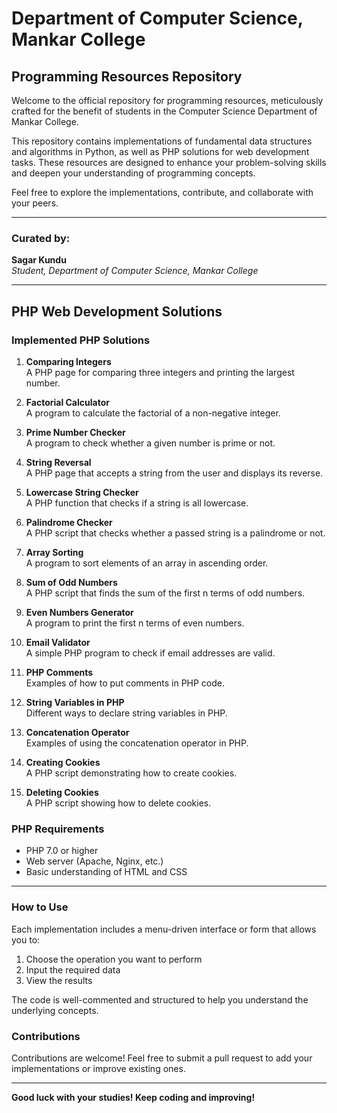 # Department of Computer Science, Mankar College

## Programming Resources Repository

Welcome to the official repository for programming resources, meticulously crafted for the benefit of students in the Computer Science Department of Mankar College. 

This repository contains implementations of fundamental data structures and algorithms in Python, as well as PHP solutions for web development tasks. These resources are designed to enhance your problem-solving skills and deepen your understanding of programming concepts.

Feel free to explore the implementations, contribute, and collaborate with your peers.

---

### Curated by:  
**Sagar Kundu**  
*Student, Department of Computer Science, Mankar College*

---

## PHP Web Development Solutions

### Implemented PHP Solutions

1. **Comparing Integers**  
   A PHP page for comparing three integers and printing the largest number.

2. **Factorial Calculator**  
   A program to calculate the factorial of a non-negative integer.

3. **Prime Number Checker**  
   A program to check whether a given number is prime or not.

4. **String Reversal**  
   A PHP page that accepts a string from the user and displays its reverse.

5. **Lowercase String Checker**  
   A PHP function that checks if a string is all lowercase.

6. **Palindrome Checker**  
   A PHP script that checks whether a passed string is a palindrome or not.

7. **Array Sorting**  
   A program to sort elements of an array in ascending order.

8. **Sum of Odd Numbers**  
   A PHP script that finds the sum of the first n terms of odd numbers.

9. **Even Numbers Generator**  
   A program to print the first n terms of even numbers.

10. **Email Validator**  
    A simple PHP program to check if email addresses are valid.

11. **PHP Comments**  
    Examples of how to put comments in PHP code.

12. **String Variables in PHP**  
    Different ways to declare string variables in PHP.

13. **Concatenation Operator**  
    Examples of using the concatenation operator in PHP.

14. **Creating Cookies**  
    A PHP script demonstrating how to create cookies.

15. **Deleting Cookies**  
    A PHP script showing how to delete cookies.

### PHP Requirements

- PHP 7.0 or higher
- Web server (Apache, Nginx, etc.)
- Basic understanding of HTML and CSS

---

### How to Use

Each implementation includes a menu-driven interface or form that allows you to:
1. Choose the operation you want to perform
2. Input the required data
3. View the results

The code is well-commented and structured to help you understand the underlying concepts.

### Contributions  
Contributions are welcome! Feel free to submit a pull request to add your implementations or improve existing ones.

---

**Good luck with your studies! Keep coding and improving!**